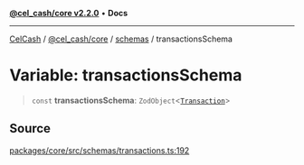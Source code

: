 [**@cel_cash/core v2.2.0**](../../README.md) • **Docs**

***

[CelCash](../../../../packages.md) / [@cel\_cash/core](../../README.md) / [schemas](../README.md) / transactionsSchema

# Variable: transactionsSchema

> `const` **transactionsSchema**: `ZodObject`\<[`Transaction`](../../types/type-aliases/Transaction.md)\>

## Source

[packages/core/src/schemas/transactions.ts:192](https://github.com/Pyxlab/celcash/blob/f7cdc752c29f8a0dcef033e212602412d2050afc/packages/core/src/schemas/transactions.ts#L192)
